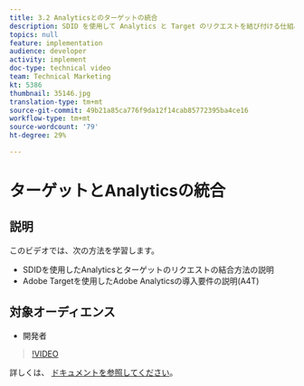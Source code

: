 ```yaml
---
title: 3.2 Analyticsとのターゲットの統合
description: SDID を使用して Analytics と Target のリクエストを結び付ける仕組みや、Adobe Analytics と Adobe Target（A4T）の実装要件について説明します
topics: null
feature: implementation
audience: developer
activity: implement
doc-type: technical video
team: Technical Marketing
kt: 5386
thumbnail: 35146.jpg
translation-type: tm+mt
source-git-commit: 49b21a85ca776f9da12f14cab85772395ba4ce16
workflow-type: tm+mt
source-wordcount: '79'
ht-degree: 29%

---
```



# ターゲットとAnalyticsの統合

## 説明

このビデオでは、次の方法を学習します。

* SDIDを使用したAnalyticsとターゲットのリクエストの結合方法の説明
* Adobe Targetを使用したAdobe Analyticsの導入要件の説明(A4T)

## 対象オーディエンス

* 開発者

>[!VIDEO](https://video.tv.adobe.com/v/35146/?quality=12)

詳しくは、 [ドキュメントを参照してください](https://docs.adobe.com/content/help/en/target/using/integrate/a4t/a4timplementation.html)。
